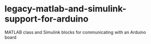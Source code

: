 # legacy-matlab-and-simulink-support-for-arduino
MATLAB class and Simulink blocks for communicating with an Arduino board
